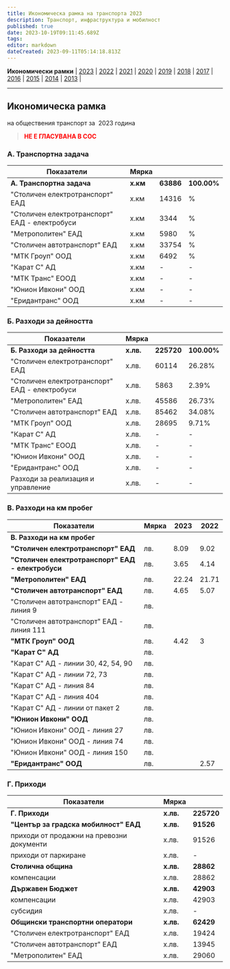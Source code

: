 ```yaml
---
title: Икономическа рамка на транспорта 2023
description: Транспорт, инфраструктура и мобилност
published: true
date: 2023-10-19T09:11:45.689Z
tags: 
editor: markdown
dateCreated: 2023-09-11T05:14:18.813Z
---
```


**Икономически рамки** | [2023](/bg/economics-and-society/economic-framework/2023) | [2022](/bg/economics-and-society/economic-framework/2022) | [2021](/bg/economics-and-society/economic-framework/2021) | [2020](/bg/economics-and-society/economic-framework/2020) | [2019](/bg/economics-and-society/economic-framework/2019) | [2018](/bg/economics-and-society/economic-framework/2018) | [2017](/bg/economics-and-society/economic-framework/2017) | [2016](/bg/economics-and-society/economic-framework/2016) | [2015](/bg/economics-and-society/economic-framework/2015) | [2014](/bg/economics-and-society/economic-framework/2014) | [2013](/bg/economics-and-society/economic-framework/2013) |

---

## **Икономическа рамка**
на обществения транспорт за  2023 година 

> <span style="color:#ff0000"><b>НЕ Е ГЛАСУВАНА В СОС</b><span>

### **А. Транспортна задача**

| Показатели | Мярка |  |     |
| --- | --- | --- | --- |
| **А. Транспортна задача** | **х.км** | **63886** | **100.00%** |
| "Столичен електротранспорт" ЕАД | х.км | 14316 | % |
| "Столичен електротранспорт" ЕАД - електробуси | х.км | 3344 | % |
| "Метрополитен" ЕАД | х.км | 5980 | % |
| "Столичен автотранспорт" ЕАД | х.км | 33754 | % |
| "МТК Гроуп" ООД | х.км | 6492 | % |
| "Карат С" АД | х.км | \-  | \-  |
| "МТК Транс" ЕООД | х.км | \-  | \-  |
| "Юнион Ивкони" ООД | х.км | \-  | \-  |
| "Еридантранс" ООД | х.км | \- | \- |

### Б. Разходи за дейността

| Показатели | Мярка |  |     |
| --- | --- | --- | --- |
| **Б. Разходи за дейността** | **х.лв.** | **225720** | **100.00%** |
| "Столичен електротранспорт" ЕАД | х.лв. | 60114 | 26.28% |
| "Столичен електротранспорт" ЕАД - електробуси | х.лв. | 5863 | 2.39% |
| "Метрополитен" ЕАД | х.лв. | 45586 | 26.73% |
| "Столичен автотранспорт" ЕАД | х.лв. | 85462 | 34.08% |
| "МТК Гроуп" ООД | х.лв. | 28695 | 9.71% |
| "Карат С" АД | х.лв. | \-  | \-  |
| "МТК Транс" ЕООД | х.лв. | \-  | \-  |
| "Юнион Ивкони" ООД | х.лв. | \-  | \-  |
| "Еридантранс" ООД | х.лв. | \- | \- |
| Разходи за реализация и управление | х.лв. | \-  | \-  |

### В. Разходи на км пробег

| Показатели | Мярка |  2023 |  2022 |
| --- | --- | --- | --- |
| **В. Разходи на км пробег** |     |     |     |
| **"Столичен електротранспорт" ЕАД** | лв. | 8.09 | 9.02 |
| **"Столичен електротранспорт" ЕАД - електробуси** | лв. | 3.65 | 4.14 |
| **"Метрополитен" ЕАД** | лв. | 22.24 | 21.71 |
| **"Столичен автотранспорт" ЕАД** | лв. | 4.65 | 5.07 |
| "Столичен автотранспорт" ЕАД - линия 9 | лв. |     |  |
| "Столичен автотранспорт" ЕАД - линия 111 | лв. |     |   |
| **"МТК Гроуп" ООД** | лв. | 4.42   | 3  |
| **"Карат С" АД** | лв. |     |   |
| "Карат С" АД - линии 30, 42, 54, 90 | лв. |     |   |
| "Карат С" АД - линии 72, 73 | лв. |     |   |
| "Карат С" АД - линия 84 | лв. |     |   |
| "Карат С" АД - линия 404 | лв. |     |   |
| "Карат С" АД - линии от пакет 2 | лв. |     |   |
| **"Юнион Ивкони" ООД** | лв. |     |   |
| "Юнион Ивкони" ООД - линия 27 | лв. |     |   |
| "Юнион Ивкони" ООД - линия 74 | лв. |     |   |
| "Юнион Ивкони" ООД - линия 150 | лв. |     |   |
| **"Еридантранс" ООД** | лв. |  | 2.57 |

### Г. Приходи

| Показатели | Мярка |  |
| --- | --- | --- |
| **Г. Приходи** | **х.лв.** | **225720** |
| **"Център за градска мобилност" ЕАД** | **х.лв.** | **91526** |
| приходи от продажни на превозни документи | х.лв. | 91526 |
| приходи от паркиране | х.лв. | \-  |
| **Столична община** | **х.лв.** | **28862** |
| компенсации | х.лв. | 28862 |
| **Държавен Бюджет** | **х.лв.** | **42903** |
| компенсации | х.лв. | 42903 |
| субсидия | х.лв. | \-  |
| **Общински транспортни оператори** | **х.лв.** | **62429** |
| "Столичен електротранспорт" ЕАД | х.лв. | 19424 |
| "Столичен автотранспорт" ЕАД | х.лв. | 13945 |
| "Метрополитен" ЕАД | х.лв. | 29060 |